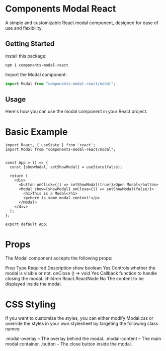 # Components Modal React

A simple and customizable React modal component, designed for ease of use and flexibility.

## Getting Started

Install this package:

```shell
npm i components-modal-react
```

Import the Modal component:

```js
import Modal from "components-modal-react/modal";
```

## Usage

Here's how you can use the modal component in your React project.

# Basic Example

```shell
import React, { useState } from 'react';
import Modal from "components-modal-react/modal";


const App = () => {
  const [showModal, setShowModal] = useState(false);

  return (
    <div>
      <button onClick={() => setShowModal(true)}>Open Modal</button>
      <Modal show={showModal} onClose={() => setShowModal(false)}>
        <h1>This is a Modal</h1>
        <p>Here is some modal content!</p>
      </Modal>
    </div>
  );
};

export default App;

```

# Props

The Modal component accepts the following props:

Prop Type Required Description
show boolean Yes Controls whether the modal is visible or not.
onClose () => void Yes Callback function to handle closing the modal.
children React.ReactNode No The content to be displayed inside the modal.

# CSS Styling

If you want to customize the styles, you can either modify Modal.css or override the styles in your own stylesheet by targeting the following class names:

.modal-overlay – The overlay behind the modal.
.modal-content – The main modal container.
.button – The close button inside the modal.
